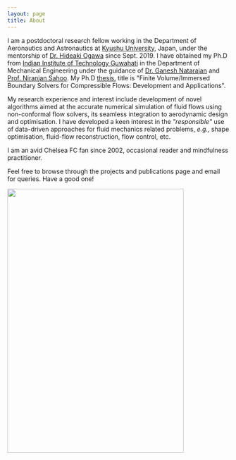 ```yaml
---
layout: page
title: About
---
```


I am a postdoctoral research fellow working in the Department of Aeronautics and Astronautics at [Kyushu University](https://www.kyushu-u.ac.jp/en/), Japan, under the mentorship of [Dr. Hideaki Ogawa](http://aero.kyushu-u.ac.jp/stsel/about.html) since Sept. 2019. I have obtained my Ph.D from [Indian Institute of Technology Guwahati](http://www.iitg.ac.in/) in the Department of Mechanical Engineering under the guidance of [Dr. Ganesh Natarajan](https://sites.google.com/site/ganucfd/) and [Prof. Niranjan Sahoo](https://iitg.irins.org/profile/128417). My Ph.D <a href="Thesis_short_version.pdf" target="_blank">thesis.</a> title is "Finite Volume/Immersed Boundary Solvers for Compressible Flows: Development and Applications". 

My research experience and interest include development of novel algorithms aimed at the accurate numerical simulation of fluid flows using non-conformal flow solvers, its seamless integration to aerodynamic design and optimisation. I have developed a keen interest in the *"responsible"* use of data-driven approaches for fluid mechanics related problems, *e.g.,* shape optimisation, fluid-flow reconstruction, flow control, etc. 

I am an avid Chelsea FC fan since 2002, occasional reader and mindfulness practitioner. 

Feel free to browse through the projects and publications page and email for queries. Have a good one!

<img src="https://user-images.githubusercontent.com/34644464/110095588-6bd1f400-7de0-11eb-8ea9-c4b44a6f7860.jpg" width="400" height="600">


